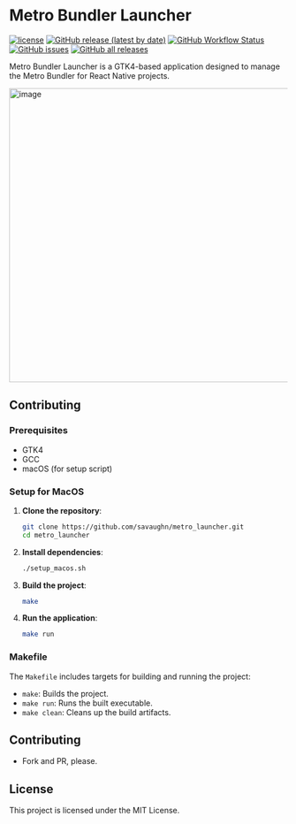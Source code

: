 # Metro Bundler Launcher
[![license](https://img.shields.io/badge/license-MIT-blue.svg)](https://github.com/ncorgan/metro_launcher/blob/master/LICENSE.txt) [![GitHub release (latest by date)](https://img.shields.io/github/v/release/savaughn/metro_launcher)](https://github.com/savaughn/metro_launcher/releases) [![GitHub Workflow Status](https://img.shields.io/github/actions/workflow/status/savaughn/metro_launcher/macos.yml?branch=master)](https://github.com/savaughn/metro_launcher/actions) [![GitHub issues](https://img.shields.io/github/issues/savaughn/metro_launcher)](https://github.com/savaughn/metro_launcher/issues) [![GitHub all releases](https://img.shields.io/github/downloads/savaughn/metro_launcher/total)](https://github.com/savaughn/metro_launcher/releases)

Metro Bundler Launcher is a GTK4-based application designed to manage the Metro Bundler for React Native projects.

<img width="532" alt="image" src="https://github.com/user-attachments/assets/c2582cd2-fd81-44ee-b8c4-ba97f24d5a50">

## Contributing

### Prerequisites

- GTK4
- GCC
- macOS (for setup script)

### Setup for MacOS

1. **Clone the repository**:
    ```sh
    git clone https://github.com/savaughn/metro_launcher.git 
    cd metro_launcher
    ```

2. **Install dependencies**:
    ```sh
    ./setup_macos.sh
    ```

3. **Build the project**:
    ```sh
    make
    ```

4. **Run the application**:
    ```sh
    make run
    ```

### Makefile

The `Makefile` includes targets for building and running the project:
- `make`: Builds the project.
- `make run`: Runs the built executable.
- `make clean`: Cleans up the build artifacts.

## Contributing
 - Fork and PR, please.

## License

This project is licensed under the MIT License.
